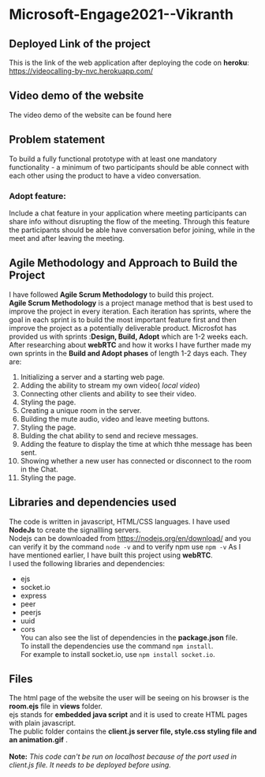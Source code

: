 # Microsoft-Engage2021--Vikranth
## Deployed Link of the project
This is the link of the web application after deploying the code on **heroku**:
https://videocalling-by-nvc.herokuapp.com/

## Video demo of the website
The video demo of the website can be found here 

## Problem statement
To build a fully functional prototype with at least one mandatory functionality -
a minimum of two participants should be able connect with each other using the product to have a video conversation.
### Adopt feature:
Include a chat feature in your application where meeting participants can share info without disrupting the flow of the meeting.
Through this feature the participants should be able have conversation befor joining, while in the meet and after leaving the meeting.
## Agile Methodology and Approach to Build the Project
I have followed **Agile Scrum Methodology** to build this project.<br/>
**Agile Scrum Methodology** is a project manage method that is best used to improve the project in every iteration.
Each iteration has sprints, where the goal in each sprint is to build the most important feature first and then improve the project  as a potentially deliverable product.
Microsfot has provided us with sprints :**Design, Build, Adopt** which are 1-2 weeks each.<br/>
After researching about **webRTC** and how it works
I have further made my own sprints in the **Build and Adopt phases** of length 1-2 days each. They are:
1. Initializing a server and a starting web page.
2. Adding the ability to stream my own video( *local video*)
3. Connecting other clients and ability to see their video.
4. Styling the page.
5. Creating a unique room in the server.
6. Building the mute audio, video and leave meeting buttons.
7. Styling the page. 
8. Bulding the chat ability to send and recieve messages.
9. Adding the feature to display the time at which thhe message has been sent.
10. Showing whether a new user has connected or disconnect to the room in the Chat.
11. Styling the page.
## Libraries and dependencies used
The code is written in javascript, HTML/CSS languages.
I have used **NodeJs** to create the signallling servers.<br/>
Nodejs can be downloaded from https://nodejs.org/en/download/ and you can verify it by the command `node -v` and to verify npm use `npm -v`
As I have mentioned earlier, I have built this project using **webRTC**.<br/>
I used the following libraries and dependencies:
- ejs
- socket.io
- express
- peer
- peerjs
- uuid
- cors<br/>
You can also see the list of dependencies in the **package.json** file.<br/>
To install the dependencies use the command `npm install`.<br/>
For example to install socket.io, use `npm install socket.io`.
## Files 
The html page of the website the user will be seeing on his browser is the **room.ejs** file in **views** folder.<br/>
ejs stands for **embedded java script** and it is used to create HTML pages with plain javascript.<br/>
The public folder contains the **client.js server file, style.css styling file and an animation.gif** .
<br/>
<br/>
**Note:** *This code can't be run on localhost because of the port used in client.js file. It needs to be deployed before using.* 

